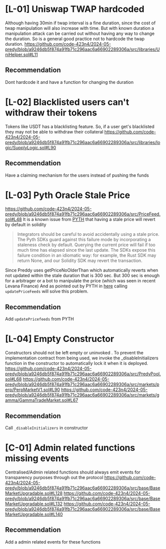 # [L-01] Uniswap TWAP hardcoded
Although having 30min if twap interval is a fine duration, since the cost of twap manipulation will also increase with time. But with known duration a manipulation attack can be carried out without having any way to change the duration. So is a general good practice not to hardcode the twap duration.
https://github.com/code-423n4/2024-05-predy/blob/a9246db5f874a91fb71c296aac6a66902289306a/src/libraries/UniHelper.sol#L11
## Recommendation
Dont hardcode it and have a function for changing the duration

# [L-02] Blacklisted users can't withdraw their tokens
Tokens like USDT has a blacklisting feature. So, if a user get's blacklisted they may not be able to withdraw their collateral
https://github.com/code-423n4/2024-05-predy/blob/a9246db5f874a91fb71c296aac6a66902289306a/src/libraries/logic/SupplyLogic.sol#L90
## Recommendation
Have a claiming mechanism for the users instead of pushing the funds

# [L-03] Pyth Oracle Stale Price
https://github.com/code-423n4/2024-05-predy/blob/a9246db5f874a91fb71c296aac6a66902289306a/src/PriceFeed.sol#L48
It is a known issue from [PYTH](https://docs.pyth.network/price-feeds/best-practices#price-availability) that having a stale price will revert by default in solidity
> Integrators should be careful to avoid accidentally using a stale price. The Pyth SDKs guard against this failure mode by incorporating a staleness check by default. Querying the current price will fail if too much time has elapsed since the last update. The SDKs expose this failure condition in an idiomatic way: for example, the Rust SDK may return None, and our Solidity SDK may revert the transaction.

Since Preddy uses getPriceNoOlderThan which automatically reverts when not updated within the stale duration that is 300 sec. 
But 300 sec is enough for a arbitrager or a bot to manipulate the price (which was seen in recent Levana Finance)
And as pointed out by PYTH in [here](https://docs.pyth.network/price-feeds/api-reference/evm/get-price-no-older-than) calling `updatePriceFeeds` will solve this problem.
## Recommendation
Add `updatePricefeeds` from PYTH

# [L-04] Empty Constructor
Constructors should not be left empty or uninvoked .
To prevent the implementation contract from being used, we invoke the _disableInitializers
 function in the constructor to automatically lock it when it is deployed.
https://github.com/code-423n4/2024-05-predy/blob/a9246db5f874a91fb71c296aac6a66902289306a/src/PredyPool.sol#L68
https://github.com/code-423n4/2024-05-predy/blob/a9246db5f874a91fb71c296aac6a66902289306a/src/markets/perp/PerpMarketV1.sol#L90
https://github.com/code-423n4/2024-05-predy/blob/a9246db5f874a91fb71c296aac6a66902289306a/src/markets/gamma/GammaTradeMarket.sol#L67
## Recommendation
Call `_disableInitializers` in constructor

# [C-01] Admin related functions missing events
Centralised/Admin related functions should always emit events for transparency purposes through out the protocol
https://github.com/code-423n4/2024-05-predy/blob/a9246db5f874a91fb71c296aac6a66902289306a/src/base/BaseMarketUpgradable.sol#L128
https://github.com/code-423n4/2024-05-predy/blob/a9246db5f874a91fb71c296aac6a66902289306a/src/base/BaseMarketUpgradable.sol#L132
https://github.com/code-423n4/2024-05-predy/blob/a9246db5f874a91fb71c296aac6a66902289306a/src/base/BaseMarketUpgradable.sol#L140
## Recommendation
Add a admin related events for these functions